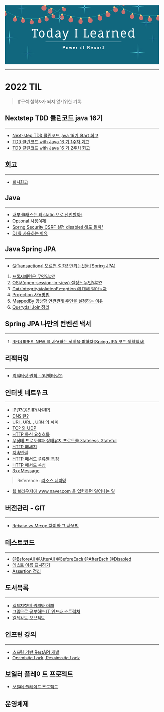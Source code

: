 <p align="center"><img src="./readme_static/shutterstock_image.jpg"></p>

---

# 2022 TIL

> 방구석 철학자가 되지 않기위한 기록.


## Nextstep TDD 클린코드 java 16기

---
- [Next-step TDD 클린코드 java 16기 Start 회고](https://velog.io/@dkajffkem/TDD)
- [TDD 클린코드 with Java 16 기 1주차 회고](https://velog.io/@dkajffkem/TDD-%ED%81%B4%EB%A6%B0%EC%BD%94%EB%93%9C-with-Java-16-%EA%B8%B0-1%EC%A3%BC%EC%B0%A8-%ED%9A%8C%EA%B3%A0)
- [TDD 클린코드 with Java 16 기 2주차 회고](https://velog.io/@dkajffkem/TDD-%ED%81%B4%EB%A6%B0%EC%BD%94%EB%93%9C-with-Java-16-%EA%B8%B0-2%EC%A3%BC%EC%B0%A8-%ED%9A%8C%EA%B3%A0)

## 회고

---
- [퇴사회고](https://velog.io/@dkajffkem/%ED%87%B4%EC%82%AC-%ED%9A%8C%EA%B3%A0#1-%EC%9E%85%EC%82%AC)


## Java

---

- [내부 클래스는 왜 static 으로 선언할까?](https://velog.io/@dkajffkem/%EB%82%B4%EB%B6%80-%ED%81%B4%EB%9E%98%EC%8A%A4%EB%8A%94-%EC%99%9C-static-%EC%9C%BC%EB%A1%9C-%EC%84%A0%EC%96%B8%ED%95%A0%EA%B9%8C)
- [Optional 사용예제](https://velog.io/@dkajffkem/Optional-%EC%82%AC%EC%9A%A9%EC%98%88%EC%A0%9C)
- [Spring Security CSRF 설정 disabled 해도 될까?](https://velog.io/write?id=58416f91-eaeb-4c1a-b053-607abfad4c3d)
- [DI 를 사용하는 이유](https://velog.io/@dkajffkem/DI-%EB%A5%BC-%EC%82%AC%EC%9A%A9%ED%95%98%EB%8A%94-%EC%9D%B4%EC%9C%A0)

## Java Spring JPA

---

- [@Transactional 모르면 절!대! 안되는것들 \[Spring JPA\]](https://velog.io/@dkajffkem/Transactional-%EB%AA%A8%EB%A5%B4%EB%A9%B4-%EC%A0%88%EB%8C%80-%EC%95%88%EB%90%98%EB%8A%94%EA%B2%83%EB%93%A4-%EC%A7%84%ED%9D%99%EB%B0%AD%EC%97%90%EC%84%9C-%EC%95%8C%EA%B2%8C%EB%90%9C-Spring-JPA)

1. [프록시패턴은 무엇일까?](https://velog.io/@dkajffkem/%ED%94%84%EB%A1%9D%EC%8B%9C%ED%8C%A8%ED%84%B4%EC%9D%80-%EB%AC%B4%EC%97%87%EC%9D%BC%EA%B9%8C)
2. [OSIV(open-session-in-view) 설정은 무엇일까?](https://velog.io/@dkajffkem/OSIV-opensession-in-view-%EC%84%A4%EC%A0%95%EC%9D%80-%EB%AC%B4%EC%97%87%EC%9D%BC%EA%B9%8C)
3. [DataIntegrityViolationException 에 대해 알아보자](https://velog.io/@dkajffkem/DataIntegrityViolationException-%EC%97%90-%EB%8C%80%ED%95%B4-%EC%95%8C%EC%95%84%EB%B3%B4%EC%9E%90)
4. [Projection 사용방법](https://velog.io/@dkajffkem/Projection-%EC%82%AC%EC%9A%A9%EB%B0%A9%EB%B2%95)
5. [MappedBy 양방향 연관관계 주인을 설정하는 이유](https://velog.io/@dkajffkem/MappedBy-%EC%96%91%EB%B0%A9%ED%96%A5-%EC%97%B0%EA%B4%80%EA%B4%80%EA%B3%84-%EC%A3%BC%EC%9D%B8%EC%9D%84-%EC%84%A4%EC%A0%95%ED%95%98%EB%8A%94-%EC%9D%B4%EC%9C%A0)
6. [Querydsl Join 정리](https://velog.io/@dkajffkem/Querydsl-Join-%EC%A0%95%EB%A6%AC)

## Spring JPA 나만의 컨벤션 백서

---

1. [REQUIRES_NEW 를 사용하는 상황을 피하자[Spring JPA 코드 생활백서]](https://velog.io/@dkajffkem/REQUIRESNEW-%EB%A5%BC-%EC%82%AC%EC%9A%A9%ED%95%98%EB%8A%94-%EC%83%81%ED%99%A9%EC%9D%84-%ED%94%BC%ED%95%98%EC%9E%90Spring-JPA-%EC%BD%94%EB%93%9C-%EC%83%9D%ED%99%9C%EB%B0%B1%EC%84%9C)

## 리팩터링

---

- [리팩터링 원칙 - (리팩터링2)](https://velog.io/@dkajffkem/%EB%A6%AC%ED%8C%A9%ED%84%B0%EB%A7%81-%EC%9B%90%EC%B9%99-%EB%A6%AC%ED%8C%A9%ED%84%B0%EB%A7%812)

## 인터넷 네트워크

---

- [IP란?(공인IP/사설IP)](https://velog.io/@dkajffkem/IPInternet-Protocol%EB%9E%80)
- [DNS 란?](https://velog.io/@dkajffkem/DNS-%EB%9E%80)
- [URI , URL , URN 의 차이](https://velog.io/@dkajffkem/URI-URL-URN-%EC%9D%98-%EC%B0%A8%EC%9D%B4)
- [TCP 와 UDP](https://velog.io/@dkajffkem/TCP%EC%99%80-UDP)
- [HTTP 통신 요청흐름](https://velog.io/@dkajffkem/HTTP-%ED%86%B5%EC%8B%A0-%EC%9A%94%EC%B2%AD%ED%9D%90%EB%A6%84)
- [무상태 프로토콜과 상태유지 프로토콜 Stateless, Stateful](https://velog.io/@dkajffkem/%EB%AC%B4%EC%83%81%ED%83%9C-%ED%94%84%EB%A1%9C%ED%86%A0%EC%BD%9C%EA%B3%BC-%EC%83%81%ED%83%9C%EC%9C%A0%EC%A7%80-%ED%94%84%EB%A1%9C%ED%86%A0%EC%BD%9C-Stateless-Stateful)
- [HTTP 메세지](https://velog.io/@dkajffkem/HTTP-%EB%A9%94%EC%84%B8%EC%A7%80)
- [지속연결](https://velog.io/@dkajffkem/%EC%A7%80%EC%86%8D%EC%97%B0%EA%B2%B0Persistent-Connections)
- [HTTP 메서드 종류별 특징](https://velog.io/@dkajffkem/HTTP-%EB%A9%94%EC%84%9C%EB%93%9C-%EC%A2%85%EB%A5%98%EB%B3%84-%ED%8A%B9%EC%A7%95)
- [HTTP 메서드 속성](https://velog.io/write?id=476cbc75-82bd-4c70-b518-32f70a56efc1)
- [3xx Message](https://velog.io/@dkajffkem/3xx-Message) 
> Reference : [리소스 네이밍](https://restfulapi.net/resource-naming/)

- [웹 브라우저에 www.naver.com 을 입력하면 일어나는 일](https://velog.io/write?id=531bd7ad-18ac-4710-9009-3d026879c375)

## 버전관리 - GIT

---

- [Rebase vs Merge 차이와 그 사용법](https://velog.io/@dkajffkem/GIT-%EB%B2%84%EC%A0%BC%EA%B4%80%EB%A6%AC-Merge-vs-Rebase)

## 테스트코드

---

- [@BeforeAll @AfterAll @BeforeEach @AfterEach @Disabled](https://velog.io/@dkajffkem/BeforeAll-AfterAll-BeforeEach-AfterEach)
- [테스트 이름 표시하기](https://velog.io/@dkajffkem/%ED%85%8C%EC%8A%A4%ED%8A%B8-%EC%9D%B4%EB%A6%84-%ED%91%9C%EC%8B%9C%ED%95%98%EA%B8%B0)
- [Assertion 정리](https://velog.io/@dkajffkem/Assertion-%EC%A0%95%EB%A6%AC)


## 도서목록

--- 

- [객체지향의 원리와 이해](ReferenceBook/OOP_principle_theory.md)
- [그림으로 공부하는 IT 인프라 스트럭쳐](ReferenceBook/IT_infrastructure.md)
- [엘레강트 오브젝트](ReferenceBook/EleganceObject.md)

## 인프런 강의

---
- [스프링 기반 RestAPI 개발](https://github.com/dkajffkeh/EventRestApi_with_kisun)
- [Optimistic Lock, Pessimistic Lock](https://velog.io/@dkajffkem/Optimistic-Lock-Pessmistick-Lock)


## 보일러 플레이트 프로젝트
- [보일러 플레이트 프로젝트](https://github.com/jackson-hong/BoilerPlateProject)

## 운영체제

[//]: # (- [시스템콜이란]&#40;&#41;)